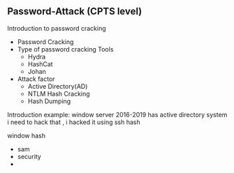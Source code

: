 ## Password-Attack (CPTS level)
Introduction to password cracking
- Password Cracking
- Type of password cracking
   Tools
  - Hydra
  - HashCat
  - Johan
- Attack factor
  - Active Directory(AD)
  - NTLM Hash Cracking
  - Hash Dumping
 


Introduction
example:
window server 2016-2019 has active directory system i need to hack that , i hacked it using ssh hash

window hash
- sam
- security
- 

